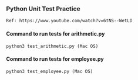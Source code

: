 ### Python Unit Test Practice
```
Ref: https://www.youtube.com/watch?v=6tNS--WetLI
```

#### Command to run tests for arithmetic.py
```
python3 test_arithmetic.py (Mac OS)
```

#### Command to run tests for employee.py
```
python3 test_employee.py (Mac OS)
```


